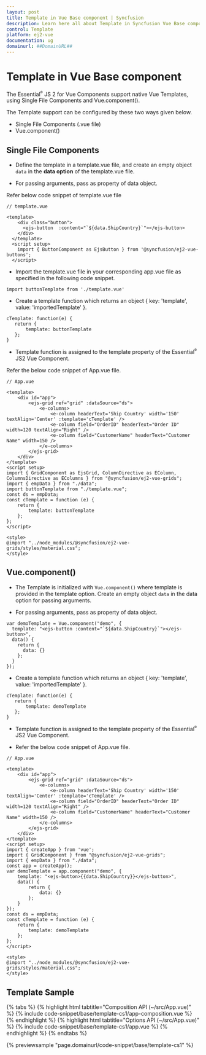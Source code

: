 ```yaml
---
layout: post
title: Template in Vue Base component | Syncfusion
description: Learn here all about Template in Syncfusion Vue Base component of Syncfusion Essential JS 2 and more.
control: Template 
platform: ej2-vue
documentation: ug
domainurl: ##DomainURL##
---
```


# Template in Vue Base component

The Essential<sup style="font-size:70%">&reg;</sup> JS 2 for Vue Components support native Vue Templates, using Single File Components and Vue.component().

The Template support can be configured by these two ways given below.

* Single File Components (.vue file)
* Vue.component()

## Single File Components

* Define the template in a template.vue file, and create an empty object `data` in the **data option** of the template.vue file.

* For passing arguments, pass as property of data object.

Refer below code snippet of template.vue file

```
// template.vue

<template>
    <div class="button">
      <ejs-button  :content="`${data.ShipCountry}`"></ejs-button>
    </div>
  </template>
  <script setup>
    import { ButtonComponent as EjsButton } from '@syncfusion/ej2-vue-buttons';
  </script>
```

* Import the template.vue file in your corresponding app.vue file as specified in the following code snippet.

```
import buttonTemplate from './template.vue'
```

* Create a template function which returns an object {  key: 'template',  value: 'importedTemplate' }.

```
cTemplate: function(e) {
   return {
       template: buttonTemplate
   };
}
```

* Template function is assigned to the template property of the Essential<sup style="font-size:70%">&reg;</sup> JS2 Vue Component.

Refer the below code snippet of App.vue file.

```
// App.vue

<template>
    <div id="app">
        <ejs-grid ref="grid" :dataSource="ds">
            <e-columns>
                <e-column headerText='Ship Country' width='150' textAlign='Center' :template='cTemplate' />
                <e-column field="OrderID" headerText="Order ID" width=120 textAlign="Right" />
                <e-column field="CustomerName" headerText="Customer Name" width=150 />
            </e-columns>
        </ejs-grid>
    </div>
</template>
<script setup>
import { GridComponent as EjsGrid, ColumnDirective as EColumn, ColumnsDirective as EColumns } from "@syncfusion/ej2-vue-grids";
import { empData } from "./data";
import buttonTemplate from "./template.vue";
const ds = empData;
const cTemplate = function (e) {
    return {
        template: buttonTemplate
    };
};
</script>

<style>
@import "../node_modules/@syncfusion/ej2-vue-grids/styles/material.css";
</style>

```

## Vue.component()

* The Template is initialized with `Vue.component()` where template is provided in the template option.
Create an empty object `data` in the data option for passing arguments.

* For passing arguments, pass as property of data object.

```
var demoTemplate = Vue.component("demo", {
  template: "<ejs-button :content="`${data.ShipCountry}`"></ejs-button>",
  data() {
    return {
      data: {}
    };
  }
});
```

* Create a template function which returns an object {  key: 'template',  value: 'importedTemplate' }.

```
cTemplate: function(e) {
   return {
       template: demoTemplate
   };
}
```

* Template function is assigned to the template property of the Essential<sup style="font-size:70%">&reg;</sup> JS2 Vue Component.

* Refer the below code snippet of App.vue file.

```
// App.vue

<template>
    <div id="app">
        <ejs-grid ref="grid" :dataSource="ds">
            <e-columns>
                <e-column headerText='Ship Country' width='150' textAlign='Center' :template='cTemplate' />
                <e-column field="OrderID" headerText="Order ID" width=120 textAlign="Right" />
                <e-column field="CustomerName" headerText="Customer Name" width=150 />
            </e-columns>
        </ejs-grid>
    </div>
</template>
<script setup>
import { createApp } from 'vue';
import { GridComponent } from "@syncfusion/ej2-vue-grids";
import { empData } from "./data";
const app = createApp();
var demoTemplate = app.component("demo", {
    template: "<ejs-button>{{data.ShipCountry}}</ejs-button>",
    data() {
        return {
            data: {}
        };
    }
});
const ds = empData;
const cTemplate = function (e) {
    return {
        template: demoTemplate
    };
};
</script>

<style>
@import "../node_modules/@syncfusion/ej2-vue-grids/styles/material.css";
</style>

```

## Template Sample

{% tabs %}
{% highlight html tabtitle="Composition API (~/src/App.vue)" %}
{% include code-snippet/base/template-cs1/app-composition.vue %}
{% endhighlight %}
{% highlight html tabtitle="Options API (~/src/App.vue)" %}
{% include code-snippet/base/template-cs1/app.vue %}
{% endhighlight %}
{% endtabs %}
        
{% previewsample "page.domainurl/code-snippet/base/template-cs1" %}